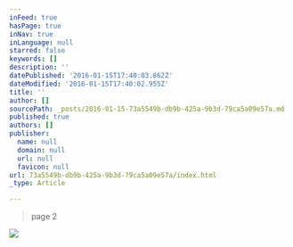 ```yaml
---
inFeed: true
hasPage: true
inNav: true
inLanguage: null
starred: false
keywords: []
description: ''
datePublished: '2016-01-15T17:40:03.862Z'
dateModified: '2016-01-15T17:40:02.955Z'
title: ''
author: []
sourcePath: _posts/2016-01-15-73a5549b-db9b-425a-9b3d-79ca5a09e57a.md
published: true
authors: []
publisher:
  name: null
  domain: null
  url: null
  favicon: null
url: 73a5549b-db9b-425a-9b3d-79ca5a09e57a/index.html
_type: Article

---
```

> page 2

![](https://the-grid-user-content.s3-us-west-2.amazonaws.com/3da7521a-8072-4753-8bd8-a4b4010309ef.jpg)